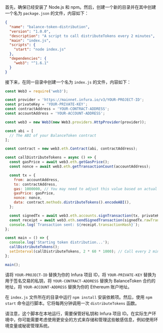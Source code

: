 首先，确保已经安装了 Node.js 和 npm。然后，创建一个新的目录并在其中创建一个名为 `package.json` 的文件，内容如下：

```json
{
  "name": "balance-token-distribution",
  "version": "1.0.0",
  "description": "A script to call distributeTokens every 2 minutes",
  "main": "index.js",
  "scripts": {
    "start": "node index.js"
  },
  "dependencies": {
    "web3": "^1.6.1"
  }
}
```

接下来，在同一目录中创建一个名为 `index.js` 的文件，内容如下：

```javascript
const Web3 = require('web3');

const provider = 'https://mainnet.infura.io/v3/YOUR-PROJECT-ID';
const privateKey = 'YOUR-PRIVATE-KEY';
const contractAddress = 'YOUR-CONTRACT-ADDRESS';
const accountAddress = 'YOUR-ACCOUNT-ADDRESS';

const web3 = new Web3(new Web3.providers.HttpProvider(provider));

const abi = [
  // The ABI of your BalanceToken contract
];

const contract = new web3.eth.Contract(abi, contractAddress);

const callDistributeTokens = async () => {
  const gasPrice = await web3.eth.getGasPrice();
  const nonce = await web3.eth.getTransactionCount(accountAddress);

  const tx = {
    from: accountAddress,
    to: contractAddress,
    gas: 1000000, // You may need to adjust this value based on actual gas usage
    gasPrice: gasPrice,
    nonce: nonce,
    data: contract.methods.distributeTokens().encodeABI(),
  };

  const signedTx = await web3.eth.accounts.signTransaction(tx, privateKey);
  const receipt = await web3.eth.sendSignedTransaction(signedTx.rawTransaction);
  console.log(`Transaction sent: ${receipt.transactionHash}`);
};

const main = () => {
  console.log('Starting token distribution...');
  callDistributeTokens();
  setInterval(callDistributeTokens, 2 * 60 * 1000); // Call every 2 minutes
};

main();
```

请将 `YOUR-PROJECT-ID` 替换为你的 Infura 项目 ID，将 `YOUR-PRIVATE-KEY` 替换为用于签名交易的私钥，将 `YOUR-CONTRACT-ADDRESS` 替换为 BalanceToken 合约的地址，将 `YOUR-ACCOUNT-ADDRESS` 替换为你的 Ethereum 账户地址。

在 `index.js` 文件所在的目录中运行 `npm install` 安装依赖项。然后，使用 `npm start` 命令运行脚本。它将每两分钟调用一次 `distributeTokens` 函数。

请注意，这个脚本在本地运行，需要保管好私钥和 Infura 项目 ID。在实际生产环境中，你可能需要考虑使用更安全的方式来存储和管理这些敏感信息，例如使用环境变量或秘密管理系统。

